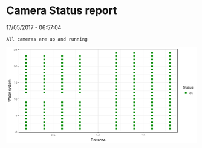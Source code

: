 Camera Status report
================
17/05/2017 - 06:57:04

    All cameras are up and running

![](camreport_files/figure-markdown_github/unnamed-chunk-2-1.png)
